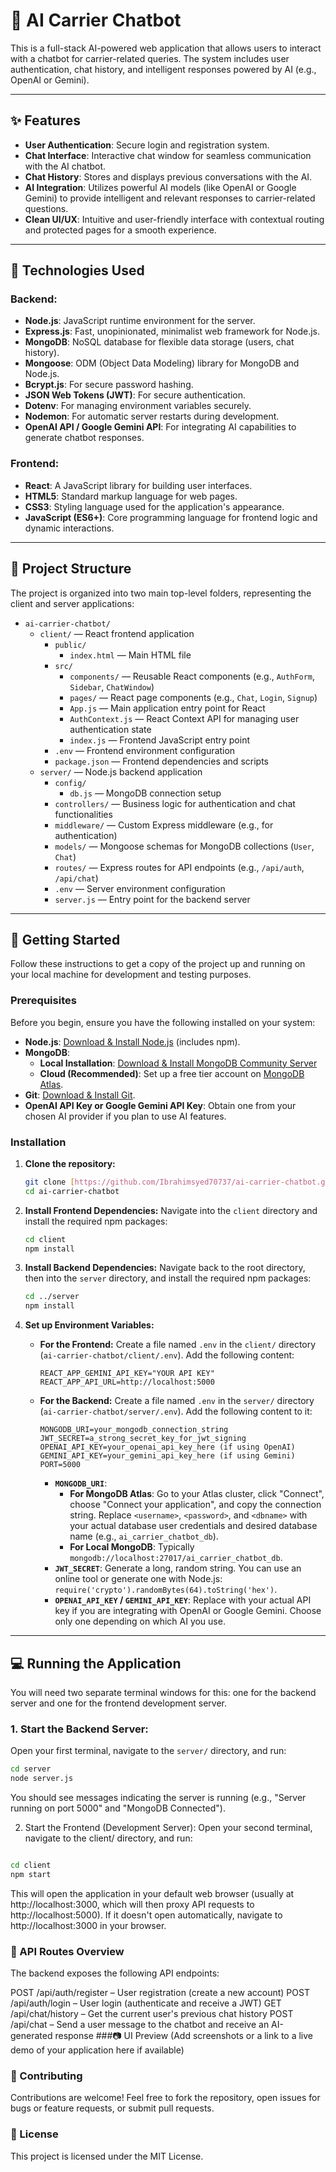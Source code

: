 # 🚚 AI Carrier Chatbot

This is a full-stack AI-powered web application that allows users to interact with a chatbot for carrier-related queries. The system includes user authentication, chat history, and intelligent responses powered by AI (e.g., OpenAI or Gemini).

---

## ✨ Features

* **User Authentication**: Secure login and registration system.
* **Chat Interface**: Interactive chat window for seamless communication with the AI chatbot.
* **Chat History**: Stores and displays previous conversations with the AI.
* **AI Integration**: Utilizes powerful AI models (like OpenAI or Google Gemini) to provide intelligent and relevant responses to carrier-related questions.
* **Clean UI/UX**: Intuitive and user-friendly interface with contextual routing and protected pages for a smooth experience.

---

## 🚀 Technologies Used

### Backend:

* **Node.js**: JavaScript runtime environment for the server.
* **Express.js**: Fast, unopinionated, minimalist web framework for Node.js.
* **MongoDB**: NoSQL database for flexible data storage (users, chat history).
* **Mongoose**: ODM (Object Data Modeling) library for MongoDB and Node.js.
* **Bcrypt.js**: For secure password hashing.
* **JSON Web Tokens (JWT)**: For secure authentication.
* **Dotenv**: For managing environment variables securely.
* **Nodemon**: For automatic server restarts during development.
* **OpenAI API / Google Gemini API**: For integrating AI capabilities to generate chatbot responses.

### Frontend:

* **React**: A JavaScript library for building user interfaces.
* **HTML5**: Standard markup language for web pages.
* **CSS3**: Styling language used for the application's appearance.
* **JavaScript (ES6+)**: Core programming language for frontend logic and dynamic interactions.

---

## 📁 Project Structure

The project is organized into two main top-level folders, representing the client and server applications:

* `ai-carrier-chatbot/`
    * `client/` &mdash; React frontend application
        * `public/`
            * `index.html` &mdash; Main HTML file
        * `src/`
            * `components/` &mdash; Reusable React components (e.g., `AuthForm`, `Sidebar`, `ChatWindow`)
            * `pages/` &mdash; React page components (e.g., `Chat`, `Login`, `Signup`)
            * `App.js` &mdash; Main application entry point for React
            * `AuthContext.js` &mdash; React Context API for managing user authentication state
            * `index.js` &mdash; Frontend JavaScript entry point
        * `.env` &mdash; Frontend environment configuration
        * `package.json` &mdash; Frontend dependencies and scripts
    * `server/` &mdash; Node.js backend application
        * `config/`
            * `db.js` &mdash; MongoDB connection setup
        * `controllers/` &mdash; Business logic for authentication and chat functionalities
        * `middleware/` &mdash; Custom Express middleware (e.g., for authentication)
        * `models/` &mdash; Mongoose schemas for MongoDB collections (`User`, `Chat`)
        * `routes/` &mdash; Express routes for API endpoints (e.g., `/api/auth`, `/api/chat`)
        * `.env` &mdash; Server environment configuration
        * `server.js` &mdash; Entry point for the backend server

---

## 🏁 Getting Started

Follow these instructions to get a copy of the project up and running on your local machine for development and testing purposes.

### Prerequisites

Before you begin, ensure you have the following installed on your system:

* **Node.js**: [Download & Install Node.js](https://nodejs.org/en/download/) (includes npm).
* **MongoDB**:
    * **Local Installation**: [Download & Install MongoDB Community Server](https://www.mongodb.com/try/download/community)
    * **Cloud (Recommended)**: Set up a free tier account on [MongoDB Atlas](https://www.mongodb.com/cloud/atlas).
* **Git**: [Download & Install Git](https://git-scm.com/downloads).
* **OpenAI API Key or Google Gemini API Key**: Obtain one from your chosen AI provider if you plan to use AI features.

### Installation

1.  **Clone the repository:**

    ```bash
    git clone [https://github.com/Ibrahimsyed70737/ai-carrier-chatbot.git](https://github.com/Ibrahimsyed70737/ai-carrier-chatbot.git)
    cd ai-carrier-chatbot
    ```

2.  **Install Frontend Dependencies:**
    Navigate into the `client` directory and install the required npm packages:

    ```bash
    cd client
    npm install
    ```

3.  **Install Backend Dependencies:**
    Navigate back to the root directory, then into the `server` directory, and install the required npm packages:

    ```bash
    cd ../server
    npm install
    ```

4.  **Set up Environment Variables:**

    * **For the Frontend:**
        Create a file named `.env` in the `client/` directory (`ai-carrier-chatbot/client/.env`).
        Add the following content:

        ```env
        REACT_APP_GEMINI_API_KEY="YOUR API KEY"
        REACT_APP_API_URL=http://localhost:5000
        ```

    * **For the Backend:**
        Create a file named `.env` in the `server/` directory (`ai-carrier-chatbot/server/.env`).
        Add the following content to it:

        ```env
        MONGODB_URI=your_mongodb_connection_string
        JWT_SECRET=a_strong_secret_key_for_jwt_signing
        OPENAI_API_KEY=your_openai_api_key_here (if using OpenAI)
        GEMINI_API_KEY=your_gemini_api_key_here (if using Gemini)
        PORT=5000
        ```
        * **`MONGODB_URI`**:
            * **For MongoDB Atlas**: Go to your Atlas cluster, click "Connect", choose "Connect your application", and copy the connection string. Replace `<username>`, `<password>`, and `<dbname>` with your actual database user credentials and desired database name (e.g., `ai_carrier_chatbot_db`).
            * **For Local MongoDB**: Typically `mongodb://localhost:27017/ai_carrier_chatbot_db`.
        * **`JWT_SECRET`**: Generate a long, random string. You can use an online tool or generate one with Node.js: `require('crypto').randomBytes(64).toString('hex')`.
        * **`OPENAI_API_KEY` / `GEMINI_API_KEY`**: Replace with your actual API key if you are integrating with OpenAI or Google Gemini. Choose only one depending on which AI you use.

---

## 💻 Running the Application

You will need two separate terminal windows for this: one for the backend server and one for the frontend development server.

### 1. Start the Backend Server:

Open your first terminal, navigate to the `server/` directory, and run:

```bash
cd server
node server.js
```
You should see messages indicating the server is running (e.g., "Server running on port 5000" and "MongoDB Connected").

2. Start the Frontend (Development Server):
Open your second terminal, navigate to the client/ directory, and run:

```bash

cd client
npm start
```
This will open the application in your default web browser (usually at http://localhost:3000, which will then proxy API requests to http://localhost:5000). If it doesn't open automatically, navigate to http://localhost:3000 in your browser.

### 🧪 API Routes Overview
The backend exposes the following API endpoints:

POST /api/auth/register – User registration (create a new account)
POST /api/auth/login – User login (authenticate and receive a JWT)
GET /api/chat/history – Get the current user's previous chat history
POST /api/chat – Send a user message to the chatbot and receive an AI-generated response
###📷 UI Preview
(Add screenshots or a link to a live demo of your application here if available)

### 🤝 Contributing
Contributions are welcome! Feel free to fork the repository, open issues for bugs or feature requests, or submit pull requests.

### 📄 License
This project is licensed under the MIT License.
